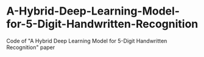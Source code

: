 # A-Hybrid-Deep-Learning-Model-for-5-Digit-Handwritten-Recognition
Code of "A Hybrid Deep Learning Model for 5-Digit Handwritten Recognition" paper
